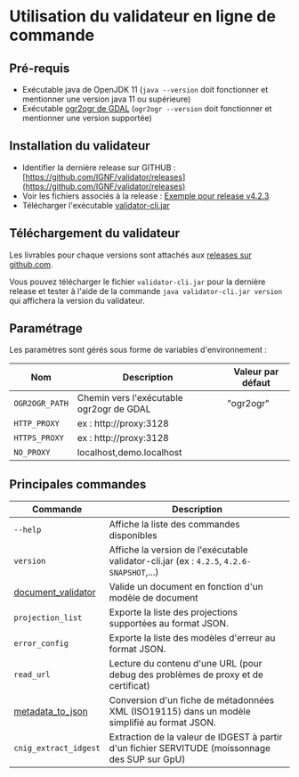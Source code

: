 
# Utilisation du validateur en ligne de commande

## Pré-requis

* Exécutable java de OpenJDK 11 (`java --version` doit fonctionner et mentionner une version java 11 ou supérieure)
* Exécutable [ogr2ogr de GDAL](dependencies/ogr2ogr.md) (`ogr2ogr --version` doit fonctionner et mentionner une version supportée)

## Installation du validateur

* Identifier la dernière release sur GITHUB : [https://github.com/IGNF/validator/releases](https://github.com/IGNF/validator/releases)
* Voir les fichiers associés à la release : [Exemple pour release v4.2.3](https://github.com/IGNF/validator/releases/tag/v4.2.3)
* Télécharger l'exécutable [validator-cli.jar](https://github.com/IGNF/validator/releases/download/v4.2.3/validator-cli.jar)

## Téléchargement du validateur

Les livrables pour chaque versions sont attachés aux [releases sur github.com](https://github.com/IGNF/validator/releases).

Vous pouvez télécharger le fichier `validator-cli.jar` pour la dernière release et tester à l'aide de la commande `java validator-cli.jar version` qui affichera la version du validateur.

## Paramétrage

Les paramètres sont gérés sous forme de variables d'environnement :

| Nom            | Description                              | Valeur par défaut |
| -------------- | ---------------------------------------- | ----------------- |
| `OGR2OGR_PATH` | Chemin vers l'exécutable ogr2ogr de GDAL | "ogr2ogr"         |
| `HTTP_PROXY`   | ex : http://proxy:3128                   |                   |
| `HTTPS_PROXY`  | ex : http://proxy:3128                   |                   |
| `NO_PROXY`     | localhost,demo.localhost                 |                   |


## Principales commandes

| Commande                                        | Description                                                                                     |
| ----------------------------------------------- | ----------------------------------------------------------------------------------------------- |
| `--help`                                        | Affiche la liste des commandes disponibles                                                      |
| `version`                                       | Affiche la version de l'exécutable validator-cli.jar (ex : `4.2.5`, `4.2.6-SNAPSHOT`,...)       |
| [document_validator](cli/document_validator.md) | Valide un document en fonction d'un modèle de document                                          |
| `projection_list`                               | Exporte la liste des projections supportées au format JSON.                                     |
| `error_config`                                  | Exporte la liste des modèles d'erreur au format JSON.                                           |
| `read_url`                                      | Lecture du contenu d'une URL (pour debug des problèmes de proxy et de certificat)               |
| [metadata_to_json](cli/metadata_to_json.md)     | Conversion d'un fiche de métadonnées XML (ISO19115) dans un modèle simplifié au format JSON.    |
| `cnig_extract_idgest`                           | Extraction de la valeur de IDGEST à partir d'un fichier SERVITUDE (moissonnage des SUP sur GpU) |

